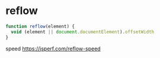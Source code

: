 # reflow

```js
function reflow(element) {
  void (element || document.documentElement).offsetWidth
}
```

speed https://jsperf.com/reflow-speed